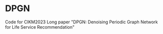 # DPGN
Code for CIKM2023 Long paper "DPGN: Denoising Periodic Graph Network for Life Service Recommendation"
